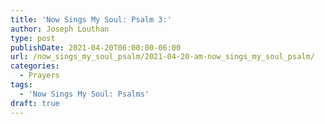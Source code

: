 ```yaml
---
title: 'Now Sings My Soul: Psalm 3:'
author: Joseph Louthan
type: post
publishDate: 2021-04-20T06:00:00-06:00
url: /now_sings_my_soul_psalm/2021-04-20-am-now_sings_my_soul_psalm/
categories:
  - Prayers
tags:
  - 'Now Sings My Soul: Psalms'
draft: true
---
```

<pre>
<div style="font-variant: small-caps;">

</div>

</pre>
